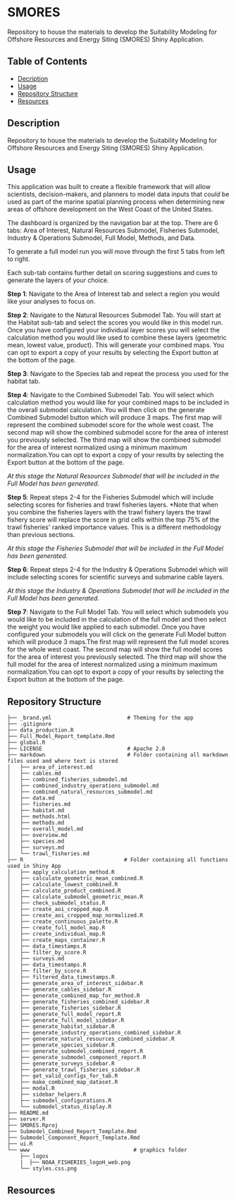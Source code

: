 # SMORES
Repository to house the materials to develop the Suitability Modeling for Offshore Resources and Energy Siting (SMORES) Shiny Application.

## Table of Contents

- [Decription](##decription)
- [Usage](##usage)
- [Repository Structure](##repository-structure)
- [Resources](##resources)


## Description

Repository to house the materials to develop the Suitability Modeling for Offshore Resources and Energy Siting (SMORES) Shiny Application.

## Usage
 This application was built to create a flexible framework that will allow scientists, decision-makers, and planners to model data inputs that *could* be used as part of the marine spatial planning process when determining new areas of offshore development on the West Coast of the United States.

The dashboard is organized by the navigation bar at the top. There are 6 tabs: Area of Interest, Natural Resources Submodel, Fisheries Submodel, Industry & Operations Submodel, Full Model, Methods, and Data.


To generate a full model run you will move through the first 5 tabs from left to right.

Each sub-tab contains further detail on scoring suggestions and cues to generate the layers of your choice.

**Step 1**: Navigate to the Area of Interest tab and select a region you would like your analyses to focus on.

**Step 2**: Navigate to the Natural Resources Submodel Tab. You will start at the Habitat sub-tab and select the scores you would like in this model run. Once you have configured your individual layer scores you will select the calculation method you would like used to combine these layers (geometric mean, lowest value, product). This will generate your combined maps. You can opt to export a copy of your results by selecting the Export button at the bottom of the page.

**Step 3**: Navigate to the Species tab and repeat the process you used for the habitat tab.

**Step 4**: Navigate to the Combined Submodel Tab. You will select which calculation method you would like for your combined maps to be included in the overall submodel calculation. You will then click on the generate Combined Submodel button which will produce 3 maps. The first map will represent the combined submodel score for the whole west coast. The second map will show the combined submodel score for the area of interest you previously selected. The third map will show the combined submodel for the area of interest normalized using a minimum maximum normalization.You can opt to export a copy of your results by selecting the Export button at the bottom of the page.

*At this stage the Natural Resources Submodel that will be included in the Full Model has been generated.*

**Step 5**: Repeat steps 2-4 for the Fisheries Submodel which will include selecting scores for fisheries and trawl fisheries layers. *Note that when you combine the fisheries layers with the trawl fishery layers the trawl fishery score will replace the score in grid cells within the top 75% of the trawl fisheries' ranked importance values. This is a different methodology than previous sections. 

*At this stage the Fisheries Submodel that will be included in the Full Model has been generated.*

**Step 6**: Repeat steps 2-4 for the Industry & Operations Submodel which will include selecting scores for scientific surveys and submarine cable layers.

*At this stage the Industry & Operations Submodel that will be included in the Full Model has been generated.*

**Step 7**: Navigate to the Full Model Tab. You will select which submodels you would like to be included in the calculation of the full model and then select the weight you would like applied to each submodel. Once you have configured your submodels you will click on the generate Full Model button which will produce 3 maps.The first map will represent the full model scores for the whole west coast. The second map will show the full model scores for the area of interest you previously selected. The third map will show the full model for the area of interest normalized using a minimum maximum normalization.You can opt to export a copy of your results by selecting the Export button at the bottom of the page.


## Repository Structure
```{r}
├── _brand.yml                        # Theming for the app
├── .gitignore 
├── data_production.R
├── Full_Model_Report_template.Rmd
├── global.R
├── LICENSE                           # Apache 2.0
├── markdown                          # Folder containing all markdown files used and where text is stored
│   ├── area_of_interest.md
│   ├── cables.md
│   ├── combined_fisheries_submodel.md
│   ├── combined_industry_operations_submodel.md
│   ├── combined_natural_resources_submodel.md
│   ├── data.md
│   ├── fisheries.md
│   ├── habitat.md
│   ├── methods.html
│   ├── methods.md
│   ├── overall_model.md
│   ├── overview.md
│   ├── species.md
│   ├── surveys.md
│   └── trawl_fisheries.md
├── R                                # Folder containing all functions used in Shiny App
│   ├── apply_calculation_method.R
│   ├── calculate_geometric_mean_combined.R
│   ├── calculate_lowest_combined.R
│   ├── calculate_product_combined.R
│   ├── calculate_submodel_geometric_mean.R
│   ├── check_submodel_status.R
│   ├── create_aoi_cropped_map.R
│   ├── create_aoi_cropped_map_normalized.R
│   ├── create_continuous_palette.R
│   ├── create_full_model_map.R
│   ├── create_individual_map.R
│   ├── create_maps_container.R
│   ├── data_timestamps.R
│   ├── filter_by_score.R
│   ├── surveys.md
│   ├── data_timestamps.R
│   ├── filter_by_score.R
│   ├── filtered_data_timestamps.R
│   ├── generate_area_of_interest_sidebar.R
│   ├── generate_cables_sidebar.R
│   ├── generate_combined_map_for_method.R
│   ├── generate_fisheries_combined_sidebar.R
│   ├── generate_fisheries_sidebar.R
│   ├── generate_full_model_report.R
│   ├── generate_full_model_sidebar.R
│   ├── generate_habitat_sidebar.R
│   ├── generate_industry_operations_combined_sidebar.R
│   ├── generate_natural_resources_combined_sidebar.R
│   ├── generate_species_sidebar.R
│   ├── generate_submodel_combined_report.R
│   ├── generate_submodel_component_report.R
│   ├── generate_surveys_sidebar.R
│   ├── generate_trawl_fisheries_sidebar.R
│   ├── get_valid_configs_for_tab.R
│   ├── make_combined_map_dataset.R
│   ├── modal.R
│   ├── sidebar_helpers.R
│   ├── submodel_configurations.R
│   └── submodel_status_display.R
├── README.md
├── server.R
├── SMORES.Rproj
├── Submodel_Combined_Report_Template.Rmd
├── Submodel_Component_Report_Template.Rmd
├── ui.R
└── www                                 # graphics folder
    ├── logos
    |  ├── NOAA_FISHERIES_logoH_web.png
    └── styles.css.png
```

## Resources
